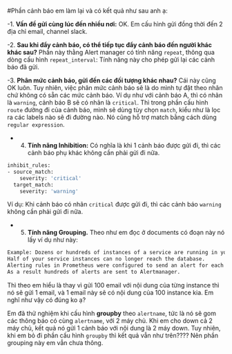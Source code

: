 #Phần cảnh báo em làm lại và có kết quả như sau anh ạ: 

-1. **Vấn đề gửi cùng lúc đến nhiều nơi:** OK.  Em cấu hình gửi đồng thời đến 2 địa chỉ email, channel slack.

-2. **Sau khi đẩy cảnh báo,  có thể tiếp tục đẩy cảnh báo đến người khác khác sau?** Phần này thằng Alert manager 
có tính năng `repeat`, thông qua dòng cấu hình `repeat_interval`: Tính năng này cho phép gửi lại các cảnh báo đã gửi.

-3. **Phân mức cảnh báo, gửi đến các đối tượng khác nhau?** Cái này cũng OK luôn.
Tuy nhiên, việc phân mức cảnh báo sẽ là do mình tự đặt theo nhãn chứ không có sẵn các mức cảnh báo.
Ví dụ như với cảnh báo A, thì có nhãn là `warning`, cảnh báo B sẽ có nhãn là `critical`.
Thì trong phần cấu hình `route` đường đi của cảnh báo, mình sẽ dùng tùy chọn `match`, kiểu như là lọc ra các labels nào sẽ đi đường nào.
Nó cũng hỗ trợ match bằng cách dùng `regular expression`.

- 4. **Tính năng Inhibition:** Có nghĩa là khi 1 cảnh báo được gửi đi, thì các cảnh báo phụ khác không cần phải gửi đi nữa.
```sh
inhibit_rules:
- source_match:
    severity: 'critical'
  target_match:
    severity: 'warning'
```
Ví dụ: Khi cảnh báo có nhãn `critical` được gửi đi, thì các cảnh báo `warning` không cần phải gửi đi nữa.


- 5. **Tính năng Grouping.** Theo như em đọc ở documents có đoạn này nó lấy ví dụ như này: 
```sh
Example: Dozens or hundreds of instances of a service are running in your cluster when a network partition occurs.
Half of your service instances can no longer reach the database.
Alerting rules in Prometheus were configured to send an alert for each service instance if it cannot communicate with the database.
As a result hundreds of alerts are sent to Alertmanager.
```
Thì theo em hiểu là thay vì gửi 100 email với nội dung của từng instance thì nó sẽ gửi 1 email, và 1 email này sẽ có nội dung
của 100 instance kia. Em nghĩ như vậy có đúng ko ạ?

Em đã thử nghiệm khi cấu hình **groupby** theo `alertname`, tức là nó sẽ gom các thông báo có cùng `alertname`, với 2 máy chủ.
Khi em cho down cả 2 máy chủ, kết quả nó gửi 1 cảnh báo với nội dung là 2 máy down.
Tuy nhiên, khi em bỏ đi phần cấu hình `groupby` thì kết quả vẫn như trên???? Nên phần grouping này em vẫn chưa thông.
